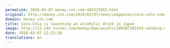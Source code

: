 ```yaml
---
permalink: 2018-03-07-money.cnn.com-485325855.html
original: http://money.cnn.com/2018/03/07/news/companies/coca-cola-coke-alcohol-drink-japan/index.html
domain: money.cnn.com
title: Coca-Cola is launching an alcoholic drink in Japan
image: http://i2.cdn.turner.com/money/dam/assets/180307163354-vending-machine-soft-drinks-tokyo-japan-780x439.jpg
date: 2018-03-07 12:23:20
translations: en
---
```


